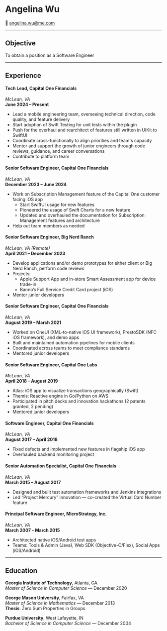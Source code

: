 # Angelina Wu   
📧 angelina.wu@me.com  

---

## Objective  
To obtain a position as a Software Engineer

---

## Experience

#### Tech Lead, Capital One Financials  
*McLean, VA*  
**June 2024 – Present**  
- Lead a mobile engineering team, overseeing technical direction, code quality, and feature delivery
- Start adoption of Swift Testing for unit tests within the plugin
- Push for the overhaul and rearchitect of features still written in UIKit to SwiftUI  
- Coordinate cross-functionally to align priorities and team's capacity
- Mentor and support the growth of junior engineers through code reviews, guidance, and career conversations  
- Contribute to platform team

#### Senior Software Engineer, Capital One Financials  
*McLean, VA*  
**December 2023 – June 2024**  
- Work on Subscription Management feature of the Capital One customer facing iOS app
  - Start SwiftUI usage for new features
  - Pioneered the usage of Swift Charts for a new feature
  - Updated and overhauled the documentation for Subscription Management features and architecture
- Help out team members as needed

#### Senior Software Engineer, Big Nerd Ranch  
*McLean, VA (Remote)*  
**April 2021 – December 2023**  
- Develop applications and/or demo prototypes for either client or Big Nerd Ranch, perform code reviews  
- Projects:
  - Apple Support App and in-store Smart Assessment app for device trade-in  
  - Banno’s Full Service Credit Card project (iOS)  
- Mentor junior developers  

#### Senior Software Engineer, Capital One Financials  
*McLean, VA*  
**August 2019 – March 2021**  
- Worked on OneUI (XML-to-native iOS UI framework), PrestoSDK (NFC iOS framework), and demo apps  
- Built and maintained automation pipelines for mobile clients  
- Coordinated across teams to meet compliance standards  
- Mentored junior developers  

#### Senior Software Engineer, Capital One Labs  
*McLean, VA*  
**April 2018 – August 2019**  
- Atlas: iOS app to visualize transactions geographically (Swift)  
- Themis: Reactive engine in Go/Python on AWS  
- Participated in pitch decks and innovation hackathons (2 patents granted, 2 pending)  
- Mentored junior developers  

#### Software Engineer, Capital One Financials  
*McLean, VA*  
**August 2017 – April 2018**  
- Fixed defects and implemented new features in flagship iOS app  
- Overhauled backend monitoring project  

#### Senior Automation Specialist, Capital One Financials  
*McLean, VA*  
**March 2015 – August 2017**  
- Designed and built test automation frameworks and Jenkins integrations  
- Led “Project Mercury” innovation — co-created the Virtual Card Number feature 

#### Principal Software Engineer, MicroStrategy, Inc.  
*McLean, VA*  
**March 2007 – March 2015**  
- Architected native iOS/Android test apps  
- Teams: Tools & Admin (Java), Web SDK (Objective-C/Flex), Social Apps (iOS/Android)   

---

## Education  

**Georgia Institute of Technology**, Atlanta, GA  
*Master of Science in Computer Science* — December 2020  

**George Mason University**, Fairfax, VA  
*Master of Science in Mathematics* — December 2013  
**Thesis**: Zero Sum Properties in Groups  

**Purdue University**, West Lafayette, IN  
*Bachelor of Science in Computer Science* — December 2004
